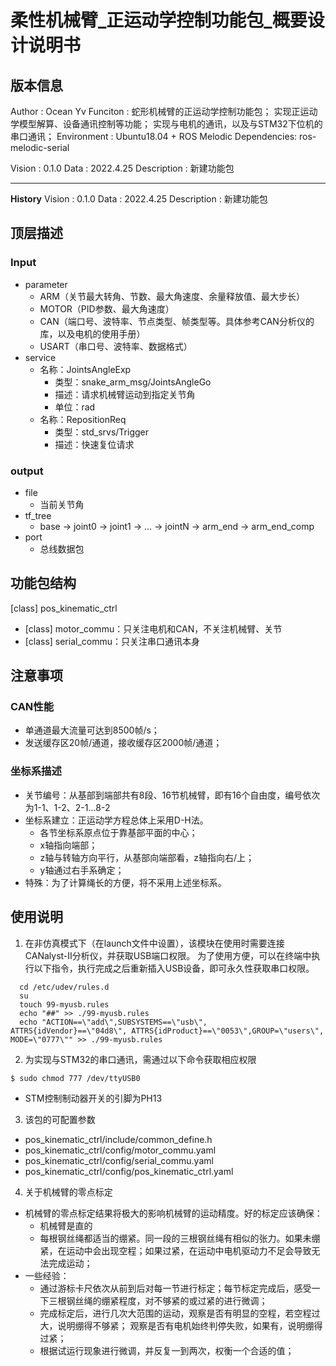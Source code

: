 # 柔性机械臂_正运动学控制功能包_概要设计说明书

## 版本信息

Author      : Ocean Yv
Funciton    : 蛇形机械臂的正运动学控制功能包；
              实现正运动学模型解算、设备通讯控制等功能；
              实现与电机的通讯，以及与STM32下位机的串口通讯；
Environment : Ubuntu18.04 + ROS Melodic
Dependencies: ros-melodic-serial

Vision      : 0.1.0
Data        : 2022.4.25
Description : 新建功能包

------
**History**
Vision      : 0.1.0
Data        : 2022.4.25
Description : 新建功能包

## 顶层描述

### Input

- parameter
  - ARM（关节最大转角、节数、最大角速度、余量释放值、最大步长）
  - MOTOR（PID参数、最大角速度）
  - CAN（端口号、波特率、节点类型、帧类型等。具体参考CAN分析仪的库，以及电机的使用手册）
  - USART（串口号、波特率、数据格式）
- service
  - 名称：JointsAngleExp
    - 类型：snake_arm_msg/JointsAngleGo
    - 描述：请求机械臂运动到指定关节角
    - 单位：rad
  - 名称：RepositionReq
    - 类型：std_srvs/Trigger
    - 描述：快速复位请求

### output

- file
  - 当前关节角
- tf_tree
  - base -> joint0 -> joint1 -> ... -> jointN -> arm_end -> arm_end_comp
- port
  - 总线数据包

## 功能包结构

[class] pos_kinematic_ctrl
- [class] motor_commu：只关注电机和CAN，不关注机械臂、关节
- [class] serial_commu：只关注串口通讯本身

## 注意事项

### CAN性能

- 单通道最大流量可达到8500帧/s；
- 发送缓存区20帧/通道，接收缓存区2000帧/通道；

### 坐标系描述

- 关节编号：从基部到端部共有8段、16节机械臂，即有16个自由度，编号依次为1-1、1-2、2-1...8-2
- 坐标系建立：正运动学方程总体上采用D-H法。
  - 各节坐标系原点位于靠基部平面的中心；
  - x轴指向端部；
  - z轴与转轴方向平行，从基部向端部看，z轴指向右/上；
  - y轴通过右手系确定；
- 特殊：为了计算绳长的方便，将不采用上述坐标系。

## 使用说明

1. 在非仿真模式下（在launch文件中设置），该模块在使用时需要连接CANalyst-II分析仪，并获取USB端口权限。
  为了使用方便，可以在终端中执行以下指令，执行完成之后重新插入USB设备，即可永久性获取串口权限。

``` shell
  cd /etc/udev/rules.d
  su
  touch 99-myusb.rules
  echo "##" >> ./99-myusb.rules
  echo "ACTION==\"add\",SUBSYSTEMS==\"usb\", ATTRS{idVendor}==\"04d8\", ATTRS{idProduct}==\"0053\",GROUP=\"users\", MODE=\"0777\"" >> ./99-myusb.rules
```

2. 为实现与STM32的串口通讯，需通过以下命令获取相应权限

  `$ sudo chmod 777 /dev/ttyUSB0`
  - STM控制制动器开关的引脚为PH13

3. 该包的可配置参数

- pos_kinematic_ctrl/include/common_define.h
- pos_kinematic_ctrl/config/motor_commu.yaml
- pos_kinematic_ctrl/config/serial_commu.yaml
- pos_kinematic_ctrl/config/pos_kinematic_ctrl.yaml

4. 关于机械臂的零点标定
- 机械臂的零点标定结果将极大的影响机械臂的运动精度。好的标定应该确保：
  - 机械臂是直的
  - 每根钢丝绳都适当的绷紧。同一段的三根钢丝绳有相似的张力。如果未绷紧，在运动中会出现空程；如果过紧，在运动中电机驱动力不足会导致无法完成运动；
- 一些经验：
  - 通过游标卡尺依次从前到后对每一节进行标定；每节标定完成后，感受一下三根钢丝绳的绷紧程度，对不够紧的或过紧的进行微调；
  - 完成标定后，进行几次大范围的运动，观察是否有明显的空程，若空程过大，说明绷得不够紧；
                                观察是否有电机始终判停失败，如果有，说明绷得过紧；
  - 根据试运行现象进行微调，并反复一到两次，权衡一个合适的值；